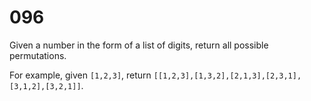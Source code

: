 [_metadata_:number]:-      "96"
[_metadata_:difficulty]:-  "Easy"
[_metadata_:asker]:-       "Microsoft"
[_metadata_:tags]:-        "list permutations"

# 096

Given a number in the form of a list of digits, return all possible permutations.

For example, given `[1,2,3]`, return `[[1,2,3],[1,3,2],[2,1,3],[2,3,1],[3,1,2],[3,2,1]]`.
